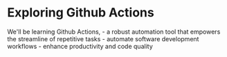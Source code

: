 # Exploring Github Actions
We'll be learning Github Actions,
    - a robust automation tool that empowers the streamline of repetitive tasks
    - automate software development workflows
    - enhance productivity and code quality
